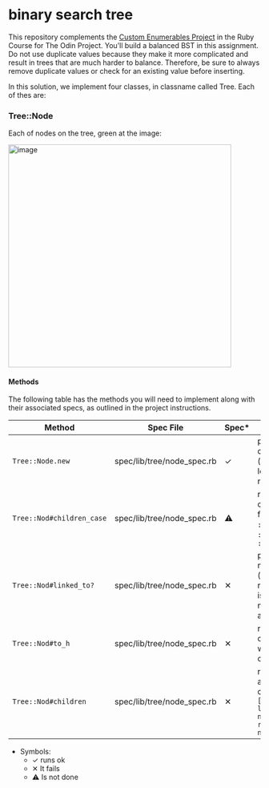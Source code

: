 # binary search tree

This repository complements the [Custom Enumerables Project](https://www.theodinproject.com/lessons/ruby-binary-search-trees) in the Ruby Course for The Odin Project. You’ll build a balanced BST in this assignment. Do not use duplicate values because they make it more complicated and result in trees that are much harder to balance. Therefore, be sure to always remove duplicate values or check for an existing value before inserting.

In this solution, we implement four classes, in classname called Tree. Each of thes are:

### Tree::Node

Each of nodes on the tree, green at the image:

<img width="445" alt="image" src="https://user-images.githubusercontent.com/26731448/198444446-0336b25d-71bb-4acb-8f5a-3dd5e322fdad.png">


#### Methods

The following table has the methods you will need to implement along with their associated specs, as outlined in the project instructions.

| Method | Spec File | Spec* | Notes |
| --- | --- | ---|--- |
| `Tree::Node.new` | spec/lib/tree/node_spec.rb | ✓ | parameters: data (mandatory), left_child, right_child |
| `Tree::Nod#children_case` | spec/lib/tree/node_spec.rb | ⚠️ | returns children case for node: `:no_child`, `:one_child` or `:two_children` |
| `Tree::Nod#linked_to?` | spec/lib/tree/node_spec.rb | ✕ | parameters: node (mandatory)<br> returns if node is linked to the node passed as parameter |
| `Tree::Nod#to_h` | spec/lib/tree/node_spec.rb | ✕ | returns a hash of the node with it's children |
| `Tree::Nod#children` | spec/lib/tree/node_spec.rb | ✕ | returns an array of node's children<br> `[ left_child(if not nil), right_child(if not nil) ]` |


* Symbols:
  - ✓ runs ok
  - ✕ It fails
  - ⚠️ Is not done
